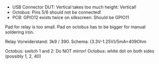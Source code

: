 * USB Connector DUT: Vertical takes too much height: Vertical!
* Octobus: Pins 5/6 should not be connected!
* PCB: GPIO12 exists twice on silkscreen: Should be GPIO11

Pad for relay is too small.
Pad on octobus has to be bigger for manual soldering iron.


Relay Vorwiderstand: 3k9 / 390. Schema: (3.3V-1.25V)/5mA=409Ohm

Octobus: switch 1 and 2: Do NOT mirror!
Octobus: white dot on both sides (possibly 1, 2, 40)